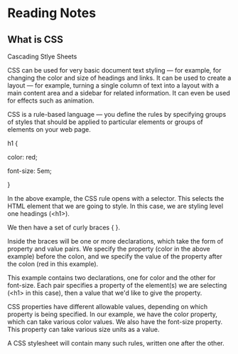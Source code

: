 # Reading Notes
## What is CSS

Cascading Stlye Sheets

CSS can be used for very basic document text styling — for example, for changing the color and size of headings and links. It can be used to create a layout — for example, turning a single column of text into a layout with a main content area and a sidebar for related information. It can even be used for effects such as animation.

CSS is a rule-based language — you define the rules by specifying groups of styles that should be applied to particular elements or groups of elements on your web page.

h1 {

  color: red;
  
  font-size: 5em;
  
  }


In the above example, the CSS rule opens with a selector. This selects the HTML element that we are going to style. In this case, we are styling level one headings (\<h1>\).
  
We then have a set of curly braces { }.
  
Inside the braces will be one or more declarations, which take the form of property and value pairs. We specify the property (color in the above example) before the colon, and we specify the value of the property after the colon (red in this example).
  
This example contains two declarations, one for color and the other for font-size. Each pair specifies a property of the element(s) we are selecting (\<h1> in this case), then a value that we'd like to give the property.
 
CSS properties have different allowable values, depending on which property is being specified. In our example, we have the color property, which can take various color values. We also have the font-size property. This property can take various size units as a value.

A CSS stylesheet will contain many such rules, written one after the other.
